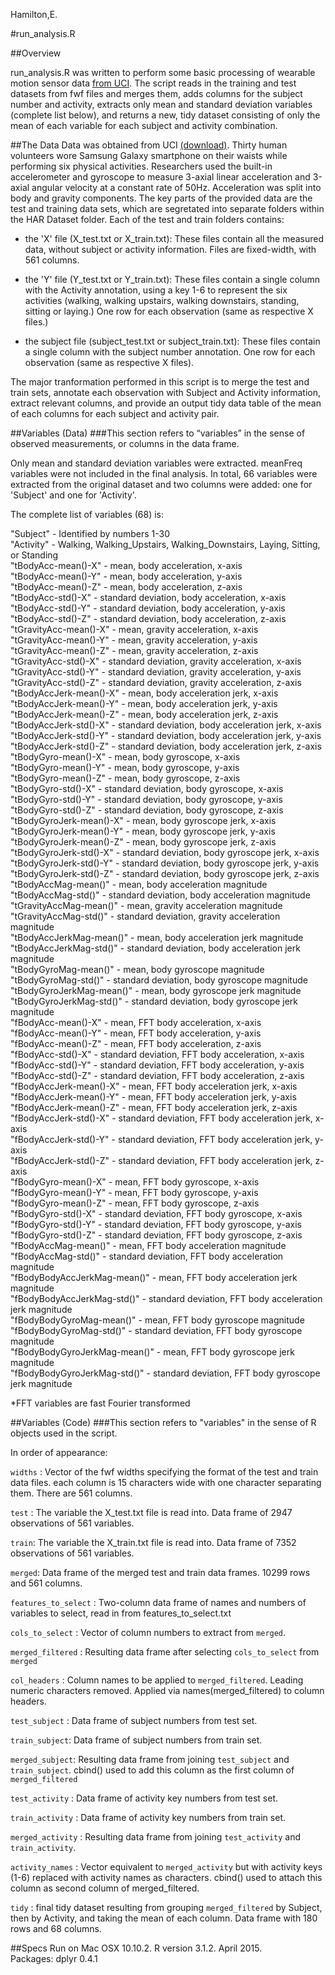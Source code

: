 Hamilton,E.

#run_analysis.R

##Overview

run_analysis.R was written to perform some basic processing of wearable motion sensor data [from UCI](http://archive.ics.uci.edu/ml/datasets/Human+Activity+Recognition+Using+Smartphones). The script reads in the training and test datasets from fwf files and merges them, adds columns for the subject number and activity, extracts only mean and standard deviation variables (complete list below), and returns a new, tidy dataset consisting of only the mean of each variable for each subject and activity combination. 

##The Data
Data was obtained from UCI [(download)](https://d396qusza40orc.cloudfront.net/getdata%2Fprojectfiles%2FUCI%20HAR%20Dataset.zip). 
Thirty human volunteers wore Samsung Galaxy smartphone on their waists while performing six physical activities. 
Researchers used the built-in accelerometer and gyroscope to measure 3-axial linear acceleration 
and 3-axial angular velocity at a constant rate of 50Hz. Acceleration was split into body and gravity components.
The key parts of the provided data are the test and training data sets, which are segretated into separate folders 
within the HAR Dataset folder. Each of the test and train folders contains: 

* the 'X' file (X_test.txt or X_train.txt): These files contain all the measured data, without subject or activity information. Files are fixed-width, with 561 columns. 

* the 'Y' file (Y_test.txt or Y_train.txt): These files contain a single column with the Activity annotation, using a key 1-6 to represent the six activities (walking, walking upstairs, walking downstairs, standing, sitting or laying.) One row for each observation (same as respective X files.)

* the subject file (subject_test.txt or subject_train.txt): These files contain a single column with the subject number annotation. One row for each observation (same as respective X files).

The major tranformation performed in this script is to merge the test and train sets, annotate each observation with Subject and Activity information, extract relevant columns, and provide an output tidy data table of the mean of each columns for each subject and activity pair. 


##Variables (Data)
###This section refers to “variables” in the sense of observed measurements, or columns in the data frame.

Only mean and standard deviation variables were extracted. meanFreq variables were not
included in the final analysis. In total, 66 variables were extracted from the original 
dataset and two columns were added: one for 'Subject' and one for 'Activity'.

The complete list of variables (68) is:

"Subject" - Identified by numbers 1-30        
"Activity" - Walking, Walking_Upstairs, Walking_Downstairs, Laying, Sitting, or Standing        
"tBodyAcc-mean()-X" - mean, body acceleration, x-axis         
"tBodyAcc-mean()-Y" - mean, body acceleration, y-axis       
"tBodyAcc-mean()-Z" - mean, body acceleration, z-axis         
"tBodyAcc-std()-X" - standard deviation, body acceleration, x-axis        
"tBodyAcc-std()-Y"  - standard deviation, body acceleration, y-axis         
"tBodyAcc-std()-Z" - standard deviation, body acceleration, z-axis          
"tGravityAcc-mean()-X" - mean, gravity acceleration, x-axis         
"tGravityAcc-mean()-Y"  - mean, gravity acceleration, y-axis        
"tGravityAcc-mean()-Z" - mean, gravity acceleration, z-axis         
"tGravityAcc-std()-X" - standard deviation, gravity acceleration, x-axis          
"tGravityAcc-std()-Y" - standard deviation, gravity acceleration, y-axis          
"tGravityAcc-std()-Z" - standard deviation, gravity acceleration, z-axis          
"tBodyAccJerk-mean()-X" - mean, body acceleration jerk, x-axis          
"tBodyAccJerk-mean()-Y" - mean, body acceleration jerk, y-axis            
"tBodyAccJerk-mean()-Z" - mean, body acceleration jerk, z-axis        
"tBodyAccJerk-std()-X" - standard deviation, body acceleration jerk, x-axis         
"tBodyAccJerk-std()-Y" - standard deviation, body acceleration jerk, y-axis         
"tBodyAccJerk-std()-Z" - standard deviation, body acceleration jerk, z-axis         
"tBodyGyro-mean()-X" - mean, body gyroscope, x-axis         
"tBodyGyro-mean()-Y" - mean, body gyroscope, y-axis         
"tBodyGyro-mean()-Z" - mean, body gyroscope, z-axis         
"tBodyGyro-std()-X" - standard deviation, body gyroscope, x-axis        
"tBodyGyro-std()-Y" - standard deviation, body gyroscope, y-axis        
"tBodyGyro-std()-Z" - standard deviation, body gyroscope, z-axis        
"tBodyGyroJerk-mean()-X" - mean, body gyroscope jerk, x-axis          
"tBodyGyroJerk-mean()-Y" - mean, body gyroscope jerk, y-axis          
"tBodyGyroJerk-mean()-Z" - mean, body gyroscope jerk, z-axis        
"tBodyGyroJerk-std()-X" - standard deviation, body gyroscope jerk, x-axis            
"tBodyGyroJerk-std()-Y" - standard deviation, body gyroscope jerk, y-axis         
"tBodyGyroJerk-std()-Z" - standard deviation, body gyroscope jerk, z-axis           
"tBodyAccMag-mean()" - mean, body acceleration magnitude             
"tBodyAccMag-std()" - standard deviation, body acceleration magnitude         
"tGravityAccMag-mean()" - mean, gravity acceleration magnitude        
"tGravityAccMag-std()"  - standard deviation, gravity acceleration magnitude        
"tBodyAccJerkMag-mean()" - mean, body acceleration jerk magnitude         
"tBodyAccJerkMag-std()" - standard deviation, body acceleration jerk magnitude        
"tBodyGyroMag-mean()" - mean, body gyroscope magnitude        
"tBodyGyroMag-std()" - standard deviation, body gyroscope magnitude         
"tBodyGyroJerkMag-mean()" - mean, body gyroscope jerk magnitude         
"tBodyGyroJerkMag-std()" - standard deviation, body gyroscope jerk magnitude        
"fBodyAcc-mean()-X" - mean, FFT body acceleration, x-axis         
"fBodyAcc-mean()-Y" - mean, FFT body acceleration, y-axis         
"fBodyAcc-mean()-Z" - mean, FFT body acceleration, z-axis         
"fBodyAcc-std()-X" - standard deviation, FFT body acceleration, x-axis        
"fBodyAcc-std()-Y" - standard deviation, FFT body acceleration, y-axis        
"fBodyAcc-std()-Z" - standard deviation, FFT body acceleration, z-axis        
"fBodyAccJerk-mean()-X" - mean, FFT body acceleration jerk, x-axis        
"fBodyAccJerk-mean()-Y" - mean, FFT body acceleration jerk, y-axis        
"fBodyAccJerk-mean()-Z" - mean, FFT body acceleration jerk, z-axis        
"fBodyAccJerk-std()-X" - standard deviation, FFT body acceleration jerk, x-axis         
"fBodyAccJerk-std()-Y" - standard deviation, FFT body acceleration jerk, y-axis       
"fBodyAccJerk-std()-Z" - standard deviation, FFT body acceleration jerk, z-axis       
"fBodyGyro-mean()-X" - mean, FFT body gyroscope, x-axis       
"fBodyGyro-mean()-Y" - mean, FFT body gyroscope, y-axis       
"fBodyGyro-mean()-Z" - mean, FFT body gyroscope, z-axis       
"fBodyGyro-std()-X" - standard deviation, FFT body gyroscope, x-axis      
"fBodyGyro-std()-Y" - standard deviation, FFT body gyroscope, y-axis      
"fBodyGyro-std()-Z" - standard deviation, FFT body gyroscope, z-axis      
"fBodyAccMag-mean()" - mean, FFT body acceleration magnitude      
"fBodyAccMag-std()" - standard deviation, FFT body acceleration magnitude       
"fBodyBodyAccJerkMag-mean()" - mean, FFT body acceleration jerk magnitude       
"fBodyBodyAccJerkMag-std()" - standard deviation, FFT body acceleration jerk magnitude      
"fBodyBodyGyroMag-mean()" - mean, FFT body gyroscope magnitude      
"fBodyBodyGyroMag-std()" - standard deviation, FFT body gyroscope magnitude       
"fBodyBodyGyroJerkMag-mean()" - mean, FFT body gyroscope jerk magnitude       
"fBodyBodyGyroJerkMag-std()" - standard deviation, FFT body gyroscope jerk magnitude        


*FFT variables are fast Fourier transformed

##Variables (Code)
###This section refers to "variables" in the sense of R objects used in the script.

In order of appearance:

`widths` : Vector of the fwf widths specifying the format of the test and train data files. each column is 15 characters wide with one character separating them. There are 561 columns.

`test` : The variable the X_test.txt file is read into. Data frame of 2947 observations of 561 variables. 

`train`: The variable the X_train.txt file is read into. Data frame of 7352 observations of 561 variables. 

`merged`: Data frame of the merged test and train data frames. 10299 rows and 561 columns.

`features_to_select` : Two-column data frame of names and numbers of variables to select, read in from features_to_select.txt

`cols_to_select` : Vector of column numbers to extract from `merged`.

`merged_filtered` : Resulting data frame after selecting `cols_to_select` from `merged`

`col_headers` : Column names to be applied to `merged_filtered`. Leading numeric characters removed. Applied via names(merged_filtered) to column headers. 

`test_subject` : Data frame of subject numbers from test set. 

`train_subject`: Data frame of subject numbers from train set.

`merged_subject`: Resulting data frame from joining `test_subject` and `train_subject`. cbind() used to add this column as the first column of `merged_filtered`

`test_activity` : Data frame of activity key numbers from test set.

`train_activity` : Data frame of activity key numbers from train set.

`merged_activity` : Resulting data frame from joining `test_activity` and `train_activity`.

`activity_names` : Vector equivalent to `merged_activity` but with activity keys (1-6) replaced with activity names as characters. cbind() used to attach this column as second column of merged_filtered. 

`tidy` : final tidy dataset resulting from grouping `merged_filtered` by Subject, then by Activity, and taking the mean of each column. Data frame with 180 rows and 68 columns.  

##Specs
Run on Mac OSX 10.10.2.  R version 3.1.2.  April 2015.      
Packages: dplyr 0.4.1
